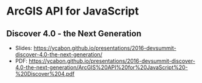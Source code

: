 # ArcGIS API for JavaScript
## Discover 4.0 - the Next Generation

- Slides: https://ycabon.github.io/presentations/2016-devsummit-discover-4.0-the-next-generation/
- PDF: https://ycabon.github.io/presentations/2016-devsummit-discover-4.0-the-next-generation/ArcGIS%20API%20for%20JavaScript%20-%20Discover%204.pdf
